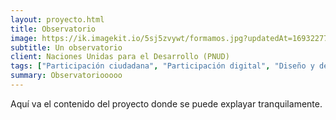 ```yaml
---
layout: proyecto.html
title: Observatorio
image: https://ik.imagekit.io/5sj5zvywt/formamos.jpg?updatedAt=1693227703424
subtitle: Un observatorio
client: Naciones Unidas para el Desarrollo (PNUD)
tags: ["Participación ciudadana", "Participación digital", "Diseño y desarrollo"]
summary: Observatoriooooo
---
```


Aquí va el contenido del proyecto donde se puede explayar tranquilamente.
